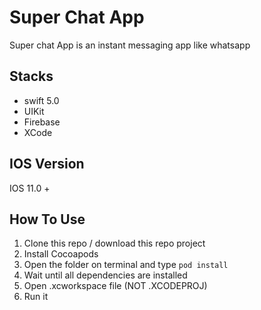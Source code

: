 # Super Chat App
Super chat App is an instant messaging app like whatsapp

## Stacks
- swift 5.0
- UIKit
- Firebase
- XCode

## IOS Version
IOS 11.0 +

## How To Use
1. Clone this repo / download this repo project
2. Install Cocoapods
3. Open the folder on terminal and type `pod install`
4. Wait until all dependencies are installed
5. Open .xcworkspace file (NOT .XCODEPROJ)
6. Run it
